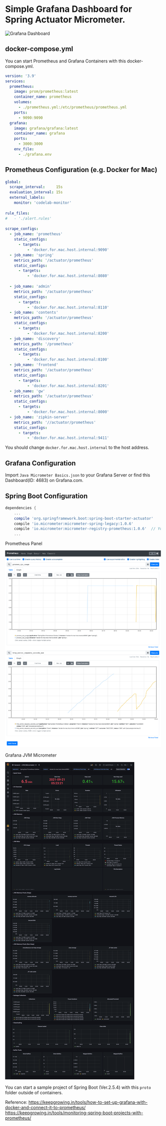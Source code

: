 Simple Grafana Dashboard for Spring Actuator Micrometer.
====

![Grafana Dashboard](https://raw.githubusercontent.com/nobusugi246/prometheus-grafana-spring-mac/master/images/MicrometerDashboard.jpeg)

docker-compose.yml
----

You can start Prometheus and Grafana Containers with this docker-compose.yml.

```yaml
version: '3.9'
services:
  prometheus:
    image: prom/prometheus:latest
    container_name: prometheus
    volumes:
      - ./prometheus.yml:/etc/prometheus/prometheus.yml
    ports:
      - 9090:9090
  grafana:
    image: grafana/grafana:latest
    container_name: grafana
    ports:
      - 3000:3000
    env_file:
      - ./grafana.env

```


Prometheus Configuration (e.g. Docker for Mac)
----

```yaml
global:
  scrape_interval:     15s
  evaluation_interval: 15s
  external_labels:
    monitor: 'codelab-monitor'

rule_files:
#   - './alert.rules'

scrape_configs:
  - job_name: 'prometheus'
    static_configs:
      - targets:
          - 'docker.for.mac.host.internal:9090'
  - job_name: 'spring'
    metrics_path: '/actuator/prometheus'
    static_configs:
      - targets:
          - 'docker.for.mac.host.internal:8080'

  - job_name: 'admin'
    metrics_path: '/actuator/prometheus'
    static_configs:
      - targets:
          - 'docker.for.mac.host.internal:8110'
  - job_name: 'contents'
    metrics_path: '/actuator/prometheus'
    static_configs:
      - targets:
          - 'docker.for.mac.host.internal:8200'
  - job_name: 'discovery'
    metrics_path: '/prometheus'
    static_configs:
      - targets:
          - 'docker.for.mac.host.internal:8100'
  - job_name: 'frontend'
    metrics_path: '/actuator/prometheus'
    static_configs:
      - targets:
          - 'docker.for.mac.host.internal:8201'
  - job_name: 'gw'
    metrics_path: '/actuator/prometheus'
    static_configs:
      - targets:
          - 'docker.for.mac.host.internal:8000'
  - job_name: 'zipkin-server'
    metrics_path: '//actuator/prometheus'
    static_configs:
      - targets:
          - 'docker.for.mac.host.internal:9411'

```

You should change `docker.for.mac.host.internal` to the host address.


Grafana Configuration
----

Import `Java Micrometer Basics.json` to your Grafana Server or find this Dashboard(ID: 4683) on Grafana.com.


Spring Boot Configuration
----

```gradle
dependencies {
    ...
    compile 'org.springframework.boot:spring-boot-starter-actuator'
    compile 'io.micrometer:micrometer-spring-legacy:1.0.6'
    compile 'io.micrometer:micrometer-registry-prometheus:1.0.6'  // You should add this line for prometheus.
    ...
```

Prometheus Panel

![Prometheus Panel](img/Prometheus.png "Prometheus Panel")

Grafana JVM Micrometer

![Grafana JVM Micrometer](img/JVM%20(Micrometer).png "Grafana JVM Micrometer")

You can start a sample project of Spring Boot (Ver.2.5.4) with this `proto` folder outside of containers.

Reference:
https://keepgrowing.in/tools/how-to-set-up-grafana-with-docker-and-connect-it-to-prometheus/
https://keepgrowing.in/tools/monitoring-spring-boot-projects-with-prometheus/
